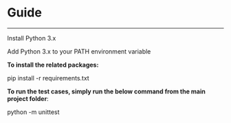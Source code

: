# Guide 

---

Install Python 3.x

Add Python 3.x to your PATH environment variable

**To install the related packages:**

pip install -r requirements.txt

**To run the test cases, simply run the below command from the main project folder**:

python -m unittest




